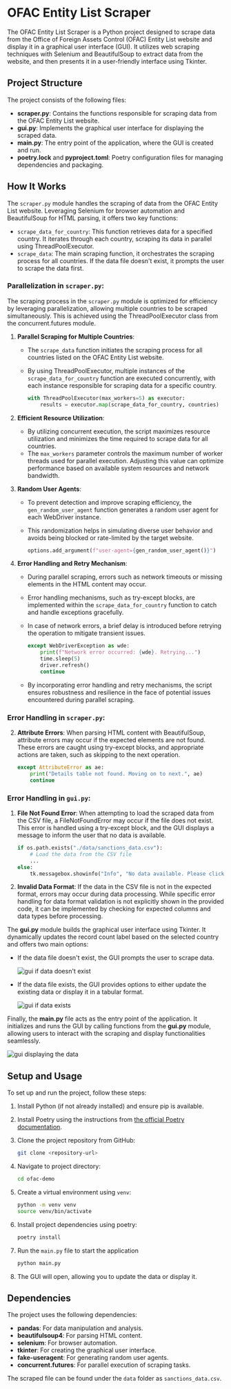 # OFAC Entity List Scraper

The OFAC Entity List Scraper is a Python project designed to scrape data from the Office of Foreign Assets Control (OFAC) Entity List website and display it in a graphical user interface (GUI). It utilizes web scraping techniques with Selenium and BeautifulSoup to extract data from the website, and then presents it in a user-friendly interface using Tkinter.

## Project Structure

The project consists of the following files:

- **scraper.py**: Contains the functions responsible for scraping data from the OFAC Entity List website.
- **gui.py**: Implements the graphical user interface for displaying the scraped data.
- **main.py**: The entry point of the application, where the GUI is created and run.
- **poetry.lock** and **pyproject.toml**: Poetry configuration files for managing dependencies and packaging.

## How It Works

The `scraper.py` module handles the scraping of data from the OFAC Entity List website. Leveraging Selenium for browser automation and BeautifulSoup for HTML parsing, it offers two key functions:

- `scrape_data_for_country`: This function retrieves data for a specified country. It iterates through each country, scraping its data in parallel using ThreadPoolExecutor.
- `scrape_data`: The main scraping function, it orchestrates the scraping process for all countries. If the data file doesn't exist, it prompts the user to scrape the data first.

### Parallelization in `scraper.py`:

The scraping process in the `scraper.py` module is optimized for efficiency by leveraging parallelization, allowing multiple countries to be scraped simultaneously. This is achieved using the ThreadPoolExecutor class from the concurrent.futures module.

1. **Parallel Scraping for Multiple Countries**:

   - The `scrape_data` function initiates the scraping process for all countries listed on the OFAC Entity List website.
   - By using ThreadPoolExecutor, multiple instances of the `scrape_data_for_country` function are executed concurrently, with each instance responsible for scraping data for a specific country.

     ```python
     with ThreadPoolExecutor(max_workers=5) as executor:
         results = executor.map(scrape_data_for_country, countries)
     ```
2. **Efficient Resource Utilization**:

   - By utilizing concurrent execution, the script maximizes resource utilization and minimizes the time required to scrape data for all countries.
   - The `max_workers` parameter controls the maximum number of worker threads used for parallel execution. Adjusting this value can optimize performance based on available system resources and network bandwidth.
3. **Random User Agents**:

   - To prevent detection and improve scraping efficiency, the `gen_random_user_agent` function generates a random user agent for each WebDriver instance.
   - This randomization helps in simulating diverse user behavior and avoids being blocked or rate-limited by the target website.

     ```python
     options.add_argument(f"user-agent={gen_random_user_agent()}")
     ```
4. **Error Handling and Retry Mechanism**:

   - During parallel scraping, errors such as network timeouts or missing elements in the HTML content may occur.
   - Error handling mechanisms, such as try-except blocks, are implemented within the `scrape_data_for_country` function to catch and handle exceptions gracefully.
   - In case of network errors, a brief delay is introduced before retrying the operation to mitigate transient issues.

     ```python
     except WebDriverException as wde:
         print(f"Network error occurred: {wde}. Retrying...")
         time.sleep(5)
         driver.refresh()
         continue
     ```
   - By incorporating error handling and retry mechanisms, the script ensures robustness and resilience in the face of potential issues encountered during parallel scraping.

### Error Handling in `scraper.py`:

2. **Attribute Errors**: When parsing HTML content with BeautifulSoup, attribute errors may occur if the expected elements are not found. These errors are caught using try-except blocks, and appropriate actions are taken, such as skipping to the next operation.

   ```python
   except AttributeError as ae:
       print("Details table not found. Moving on to next.", ae)
       continue
   ```

### Error Handling in `gui.py`:

1. **File Not Found Error**: When attempting to load the scraped data from the CSV file, a FileNotFoundError may occur if the file does not exist. This error is handled using a try-except block, and the GUI displays a message to inform the user that no data is available.

   ```python
   if os.path.exists("./data/sanctions_data.csv"):
       # Load the data from the CSV file
       ...
   else:
       tk.messagebox.showinfo("Info", "No data available. Please click on update data.")
   ```
2. **Invalid Data Format**: If the data in the CSV file is not in the expected format, errors may occur during data processing. While specific error handling for data format validation is not explicitly shown in the provided code, it can be implemented by checking for expected columns and data types before processing.

The **gui.py** module builds the graphical user interface using Tkinter. It dynamically updates the record count label based on the selected country and offers two main options:

- If the data file doesn't exist, the GUI prompts the user to scrape data.

  ![gui if data doesn't exist](gui_scrape.png)
- If the data file exists, the GUI provides options to either update the existing data or display it in a tabular format.

  ![gui if data exists](gui_data.png)

Finally, the **main.py** file acts as the entry point of the application. It initializes and runs the GUI by calling functions from the **gui.py** module, allowing users to interact with the scraping and display functionalities seamlessly.

![gui displaying the data](gui_display.png)

## Setup and Usage

To set up and run the project, follow these steps:

1. Install Python (if not already installed) and ensure pip is available.
2. Install Poetry using the instructions from [the official Poetry documentation](https://python-poetry.org/docs/#installation).
3. Clone the project repository from GitHub:

   ```bash
   git clone <repository-url>
   ```
4. Navigate to project directory:

   ```bash
   cd ofac-demo
   ```
5. Create a virtual environment using `venv`:

   ```bash
   python -m venv venv
   source venv/bin/activate
   ```
6. Install project dependencies using poetry:

   ```bash
   poetry install
   ```
7. Run the `main.py` file to start the application

   ```bash
   python main.py
   ```
8. The GUI will open, allowing you to update the data or display it.

## Dependencies

The project uses the following dependencies:

- **pandas**: For data manipulation and analysis.
- **beautifulsoup4**: For parsing HTML content.
- **selenium**: For browser automation.
- **tkinter**: For creating the graphical user interface.
- **fake-useragent**: For generating random user agents.
- **concurrent.futures**: For parallel execution of scraping tasks.

The scraped file can be found under the `data` folder as `sanctions_data.csv`.
